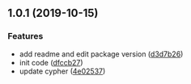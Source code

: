 <a name="1.0.1"></a>
## 1.0.1 (2019-10-15)


### Features

* add readme and edit package version ([d3d7b26](https://github.com/koyoshiro/unicorn-core/commit/d3d7b26))
* init code ([dfccb27](https://github.com/koyoshiro/unicorn-core/commit/dfccb27))
* update cypher ([4e02537](https://github.com/koyoshiro/unicorn-core/commit/4e02537))



